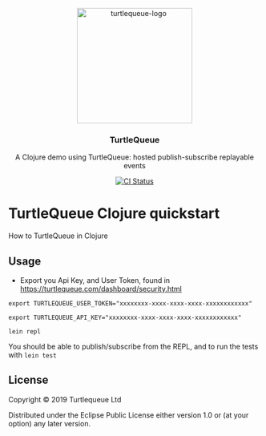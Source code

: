 <p align="center">
  <img alt="turtlequeue-logo" src="https://turtlequeue.com/logo_black.png" width="230">
</p>

<h3 align="center">TurtleQueue</h3>

<p align="center">
  A Clojure demo using TurtleQueue: hosted publish-subscribe replayable events
</p>

<p align="center">
  <a href="https://circleci.com/gh/turtlequeue/quickstart-clj/tree/master">
    <img alt="CI Status" src="https://circleci.com/gh/turtlequeue/quickstart-clj.svg?style=svg">
  </a>

  <!-- <a href="http://cljdoc.org/d/com.turtlequeue/clj-client"> -->
  <!--   <img alt="cljdoc link" src="https://cljdoc.org/badge/com.turtlequeue/clj-client"> -->
  <!-- </a> -->
</p>

# TurtleQueue Clojure quickstart

How to TurtleQueue in Clojure

## Usage

* Export you Api Key, and User Token, found in https://turtlequeue.com/dashboard/security.html

`export TURTLEQUEUE_USER_TOKEN="xxxxxxxx-xxxx-xxxx-xxxx-xxxxxxxxxxxx"`

`export TURTLEQUEUE_API_KEY="xxxxxxxx-xxxx-xxxx-xxxx-xxxxxxxxxxxx"`

`lein repl`

You should be able to publish/subscribe from the REPL, and to run the tests with `lein test`

## License

Copyright © 2019 Turtlequeue Ltd

Distributed under the Eclipse Public License either version 1.0 or (at
your option) any later version.
